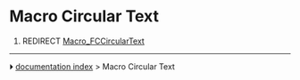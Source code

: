 # Macro Circular Text
1.  REDIRECT [Macro_FCCircularText](Macro_FCCircularText.md)



---
⏵ [documentation index](../README.md) > Macro Circular Text
